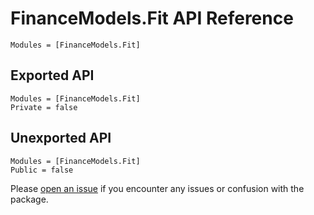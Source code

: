 # FinanceModels.Fit API Reference

```@index
Modules = [FinanceModels.Fit]
```

## Exported API

```@autodocs
Modules = [FinanceModels.Fit]
Private = false
```

## Unexported API

```@autodocs
Modules = [FinanceModels.Fit]
Public = false
```

Please [open an issue](https://github.com/JuliaActuary/FinanceModels.jl/issues) if you encounter any issues or confusion with the package.
